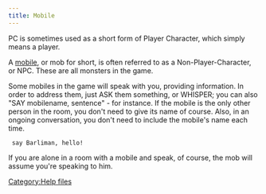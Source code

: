 ```yaml
---
title: Mobile
---
```


PC is sometimes used as a short form of Player Character, which simply
means a player.

A [mobile](mobile "wikilink"), or mob for short, is often referred to as
a Non-Player-Character, or NPC. These are all monsters in the game.

Some mobiles in the game will speak with you, providing information. In
order to address them, just ASK them something, or WHISPER; you can also
"SAY mobilename, sentence" - for instance. If the mobile is the only
other person in the room, you don't need to give its name of course.
Also, in an ongoing conversation, you don't need to include the mobile's
name each time.

` say Barliman, hello!`

If you are alone in a room with a mobile and speak, of course, the mob
will assume you're speaking to him.

[Category:Help files](Category:Help_files "wikilink")